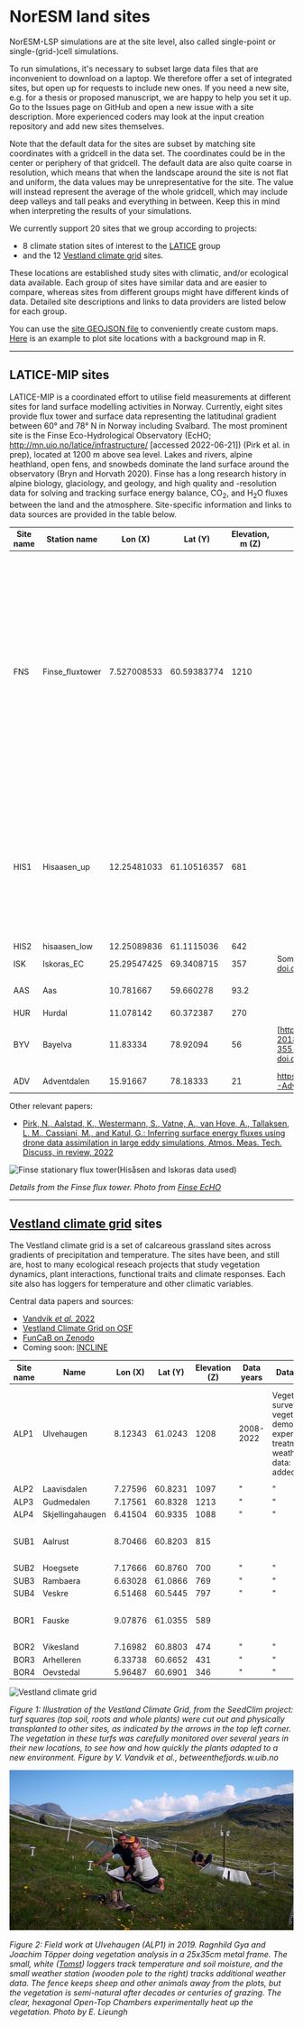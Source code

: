 # NorESM land sites

NorESM-LSP simulations are at the site level, also called single-point or single-(grid-)cell simulations.

To run simulations, it's necessary to subset large data files that are inconvenient to download on a laptop. We therefore offer a set of integrated sites, but open up for requests to include new ones. If you need a new site, e.g. for a thesis or proposed manuscript, we are happy to help you set it up. Go to the Issues page on GitHub and open a new issue with a site description. More experienced coders may look at the input creation repository and add new sites themselves.

Note that the default data for the sites are subset by matching site coordinates with a gridcell in the data set. The coordinates could be in the center or periphery of that gridcell. The default data are also quite coarse in resolution, which means that when the landscape around the site is not flat and uniform, the data values may be unrepresentative for the site. The value will instead represent the average of the whole gridcell, which may include deep valleys and tall peaks and everything in between. Keep this in mind when interpreting the results of your simulations. 

We currently support 20 sites that we group according to projects: 

- 8 climate station sites of interest to the [LATICE](https://www.mn.uio.no/geo/english/research/groups/latice/) group 
- and the 12 [Vestland climate grid](https://betweenthefjords.w.uib.no/vestland-climate-grid/) sites. 
 
These locations are established study sites with climatic, and/or ecological data available. Each group of sites have similar data and are easier to compare, whereas sites from different groups might have different kinds of data. Detailed site descriptions and links to data providers are listed below for each group.

<link rel="stylesheet" href="https://unpkg.com/leaflet@1.7.1/dist/leaflet.css"
   integrity="sha512-xodZBNTC5n17Xt2atTPuE1HxjVMSvLVW9ocqUKLsCC5CXdbqCmblAshOMAS6/keqq/sMZMZ19scR4PsZChSR7A=="
   crossorigin=""/>
<link rel="stylesheet" href="https://cdnjs.cloudflare.com/ajax/libs/font-awesome/4.7.0/css/font-awesome.min.css">
<div id="map"></div>
<script src="https://unpkg.com/leaflet@1.7.1/dist/leaflet.js"
   integrity="sha512-XQoYMqMTK8LvdxXYG3nZ448hOEQiglfqkJs1NOQV44cWnUrBc8PkAOcXy20w0vlaXaVUearIOBhiXZ5V3ynxwA=="
   crossorigin=""></script>
   

You can use the [site GEOJSON file](https://github.com/NorESMhub/noresm-land-sites-platform/blob/main/resources/config/sites.json) to conveniently create custom maps. [Here](https://github.com/evalieungh/map_scripts) is an example to plot site locations with a background map in R.

-----------------------------------------------------------------------

## LATICE-MIP sites

LATICE-MIP is a coordinated effort to utilise field measurements at different sites for land surface modelling activities in Norway. Currently, eight sites provide flux tower and surface data representing the latitudinal gradient between 60° and 78° N in Norway including Svalbard. The most prominent site is the Finse Eco-Hydrological Observatory (EcHO; http://mn.uio.no/latice/infrastructure/ [accessed 2022-06-21]) (Pirk et al. in prep), located at 1200 m above sea level. Lakes and rivers, alpine heathland, open fens, and snowbeds dominate the land surface around the observatory (Bryn and Horvath 2020). Finse has a long research history in alpine biology, glaciology, and geology, and high quality and -resolution data for solving and tracking surface energy balance, CO<sub>2</sub>, and H<sub>2</sub>O fluxes between the land and the atmosphere. Site-specific information and links to data sources are provided in the table below.


| Site name | Station name    | Lon (X)     |   Lat (Y)     |  Elevation, m (Z) | Data | Data years | Data types | Description      |
| --------- |---------------- | ----------  | -----------   | -------------- | ---- | ---------- | ---------- | ---------------- |
| FNS       | Finse_fluxtower | 7.527008533 | 60.59383774   | 1210           |      | Feb 2018 - present | Long wave in (LWin), Long wave out (LWout), Short wave in (SWin), Short wave out (SWout), turbulent heat fluxes, 10 m air temperature, air pressure, 4.4 m wind speed and direction, snow depths (surveys and single point), H2O, CO2, soil temperature, soil vol. water, soil conductivity, drone images | Above current climatic tree- and forest lines. Alpine ridges, wetlands, lakes, heather and snowbed vegetation. mn.uio.no/latice/infrastructure 
| HIS1      | Hisaasen_up     | 12.25481033 | 61.10516357   | 681            |      | June 2019 - present | Long wave in (LWin), Long wave out (LWout), Short wave in (SWin), Short wave out (SWout), turbulent heat fluxes, 2 m air temperature, air pressure, 2.8 m wind speed and direction, rain
| HIS2      | hisaasen_low    | 12.25089836 | 61.1115036    | 642            |      | "           | "
| ISK       | Iskoras_EC      | 25.29547425 | 69.3408715    | 357            | Some data in supporting information: [doi.org/10.1029/2018JF004945](https://doi.org/10.1029/2018JF004945) |  | "
| AAS       | Aas             | 10.781667   | 59.660278     | 93.2           |      |            | | Precipitation, temperature, wind, air pressure, snow depth, EC measurements | meteorological data is from MET Norway
| HUR       | Hurdal          | 11.078142   | 60.372387     | 270             |      |
| BYV       | Bayelva         | 11.83334    | 78.92094      | 56             | [https://doi.org/10.5194/essd-10-355-2018](https://doi.org/10.5194/essd-10-355-2018), see also [doi.org/10.1029/2020GL092256](https://doi.org/10.1029/2020GL092256) | 1998–2017 | permafrost, active layer and meteorological conditions | 
| ADV       | Adventdalen     | 15.91667    | 78.18333      | 21             | https://fluxnet.org/doi/FLUXNET2015/SJ-Adv  | 2011-2014 |

Other relevant papers:

- [Pirk, N., Aalstad, K., Westermann, S., Vatne, A., van Hove, A., Tallaksen, L. M., Cassiani, M., and Katul, G.: Inferring surface energy fluxes using drone data assimilation in large eddy simulations, Atmos. Meas. Tech. Discuss, in review, 2022](https://doi.org/10.5194/amt-2022-219)

![Finse stationary flux tower](https://www.mn.uio.no/geo/english/research/groups/latice/infrastructure/bilder/finse_tower_detail_507px.jpg)(Hisåsen and Iskoras data used)

*Details from the Finse flux tower. Photo from [Finse EcHO](https://www.mn.uio.no/geo/english/research/groups/latice/infrastructure/)*

-----------------------------------------------------------------------


## [Vestland climate grid](https://betweenthefjords.w.uib.no/vestland-climate-grid/) sites

The Vestland climate grid is a set of calcareous grassland sites across gradients of precipitation and temperature. The sites have been, and still are, host to many ecological reseach projects that study vegetation dynamics, plant interactions, functional traits and climate responses. Each site also has loggers for temperature and other climatic variables.

Central data papers and sources:

- [Vandvik *et al.* 2022](https://doi.org/10.1038/s41597-022-01559-0)
- [Vestland Climate Grid on OSF](https://osf.io/npfa9/)
- [FunCaB on Zenodo](https://zenodo.org/record/6520022)
- Coming soon: [INCLINE](https://www.uib.no/en/rg/EECRG/114810/incline)


| Site name | Name             | Lon (X) | Lat (Y) | Elevation (Z) | Data years | Data types | Description      |
| --------- | ---------------  | ------- | ------- | ------------- | ---------- | ---------- | ---------------- |   
| ALP1      | Ulvehaugen       | 8.12343 | 61.0243 | 1208          | 2008-2022  | Vegetation surveys, vegetation demography, experimental treatments, weather data: [to be added] | Above current climatic forest line. Semi-natural grassland, heather, ridges and snowbeds |
| ALP2      | Laavisdalen      | 7.27596 | 60.8231 | 1097          |  " | " |
| ALP3      | Gudmedalen       | 7.17561 | 60.8328 | 1213          |  " | " |
| ALP4      | Skjellingahaugen | 6.41504 | 60.9335 | 1088          |  " | " |
| SUB1      | Aalrust          | 8.70466 | 60.8203 | 815           |    |   | Just below current climatic forest line. |
| SUB2      | Hoegsete         | 7.17666 | 60.8760 | 700           |  " | " |
| SUB3      | Rambaera         | 6.63028 | 61.0866 | 769           |  " | " |
| SUB4      | Veskre           | 6.51468 | 60.5445 | 797           |  " | " |
| BOR1      | Fauske           | 9.07876 | 61.0355 | 589           |    |   | Well below current climatic forest line. |
| BOR2      | Vikesland        | 7.16982 | 60.8803 | 474           | "  | " |
| BOR3      | Arhelleren       | 6.33738 | 60.6652 | 431           | "  | " |
| BOR4      | Oevstedal        | 5.96487 | 60.6901 | 346           | "  | " |


![Vestland climate grid](https://betweenthefjords.w.uib.no/files/2020/08/grid.png)

*Figure 1: Illustration of the Vestland Climate Grid, from the SeedClim project: turf squares (top soil, roots and whole plants) were cut out and physically transplanted to other sites, as indicated by the arrows in the top left corner. The vegetation in these turfs was carefully monitored over several years in their new locations, to see how and how quickly the plants adapted to a new environment. Figure by V. Vandvik et al., betweenthefjords.w.uib.no*


![Field work at Ulvehaugen = ALP1 site](img/ulvehaugen-incline-2019-el.jpg)

*Figure 2: Field work at Ulvehaugen (ALP1) in 2019. Ragnhild Gya and Joachim Töpper doing vegetation analysis in a 25x35cm metal frame. The small, white ([Tomst](https://tomst.com/web/en/systems/tms/tms-4/)) loggers track temperature and soil moisture, and the small weather station (wooden pole to the right) tracks additional weather data. The fence keeps sheep and other animals away from the plots, but the vegetation is semi-natural after decades or centuries of grazing. The clear, hexagonal Open-Top Chambers experimentally heat up the vegetation. Photo by E. Lieungh*

